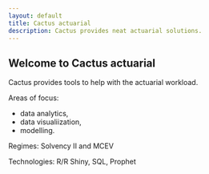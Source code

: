 ```yaml
---
layout: default
title: Cactus actuarial
description: Cactus provides neat actuarial solutions.
---
```


## Welcome to Cactus actuarial

Cactus provides tools to help with the actuarial workload.

Areas of focus:
* data analytics,
* data visualiization,
* modelling.

Regimes: Solvency II and MCEV 

Technologies: R/R Shiny, SQL, Prophet
